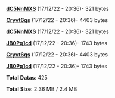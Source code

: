 [**dC5NnMXS**](/data/dC5NnMXS.txt) (17/12/22 - 20:36)- 321 bytes

[**Cryvt6qs**](/data/Cryvt6qs.txt) (17/12/22 - 20:36)- 4403 bytes

[**dC5NnMXS**](/data/dC5NnMXS.txt) (17/12/22 - 20:36)- 321 bytes

[**JB0Pq1cd**](/data/JB0Pq1cd.txt) (17/12/22 - 20:36)- 1743 bytes

[**Cryvt6qs**](/data/Cryvt6qs.txt) (17/12/22 - 20:36)- 4403 bytes

[**JB0Pq1cd**](/data/JB0Pq1cd.txt) (17/12/22 - 20:36)- 1743 bytes

**Total Datas**: 425

**Total Size**: 2.36 MB / 2.4 MB